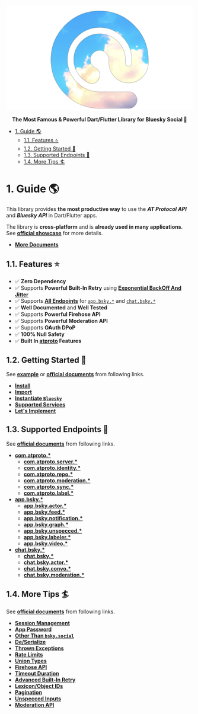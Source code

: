 <p align="center">
  <a href="https://github.com/myConsciousness/atproto.dart">
    <img alt="bluesky" width="600px" src="https://raw.githubusercontent.com/myConsciousness/atproto.dart/main/resources/pkg_logo.png">
  </a>
</p>

<p align="center">
  <b>The Most Famous & Powerful Dart/Flutter Library for Bluesky Social 🦋</b>
</p>

<!-- TOC -->

- [1. Guide 🌎](#1-guide-)
  - [1.1. Features ⭐](#11-features-)
  - [1.2. Getting Started 💪](#12-getting-started-)
  - [1.3. Supported Endpoints 👀](#13-supported-endpoints-)
  - [1.4. More Tips 🏄](#14-more-tips-)

<!-- /TOC -->

# 1. Guide 🌎

This library provides **the most productive way** to use the **_AT Protocol API_** and **_Bluesky API_** in Dart/Flutter apps.

The library is **cross-platform** and is **already used in many applications**. See **[official showcase](https://atprotodart.com/showcase)** for more details.

- **[More Documents](https://atprotodart.com/docs/packages/bluesky)**

## 1.1. Features ⭐

- ✅ **Zero Dependency**
- ✅ Supports **Powerful Built-In Retry** using **[Exponential BackOff And Jitter](https://aws.amazon.com/jp/blogs/architecture/exponential-backoff-and-jitter/)**
- ✅ Supports **[All Endpoints](https://atprotodart.com/docs/supported_api#bluesky)** for [`app.bsky.*`](https://github.com/bluesky-social/atproto/tree/main/lexicons/app/bsky) and [`chat.bsky.*`]((https://github.com/bluesky-social/atproto/tree/main/lexicons/chat/bsky) )
- ✅ **Well Documented** and **Well Tested**
- ✅ Supports **Powerful Firehose API**
- ✅ Supports **Powerful Moderation API**
- ✅ Supports **OAuth DPoP**
- ✅ **100% Null Safety**
- ✅ **Built In [atproto](https://pub.dev/packages/atproto) Features**

## 1.2. Getting Started 💪

See **[example](https://github.com/myConsciousness/atproto.dart/blob/main/packages/bluesky/example/example.dart)** or **[official documents](https://atprotodart.com/docs/packages/bluesky)** from following links.

- **[Install](https://atprotodart.com/docs/packages/bluesky/#install)**
- **[Import](https://atprotodart.com/docs/packages/bluesky/#import)**
- **[Instantiate `Bluesky`](https://atprotodart.com/docs/packages/bluesky/#instantiate-bluesky)**
- **[Supported Services](https://atprotodart.com/docs/packages/bluesky/#supported-services)**
- **[Let's Implement](https://atprotodart.com/docs/packages/bluesky/#lets-implement)**

## 1.3. Supported Endpoints 👀

See **[official documents](https://atprotodart.com/docs/supported_api)** from following links.

- **[com.atproto.*](https://atprotodart.com/docs/supported_api#atproto)**
  - **[com.atproto.server.*](https://atprotodart.com/docs/supported_api/#comatprotoserver)**
  - **[com.atproto.identity.*](https://atprotodart.com/docs/supported_api/#comatprotoidentity)**
  - **[com.atproto.repo.*](https://atprotodart.com/docs/supported_api/#comatprotorepo)**
  - **[com.atproto.moderation.*](https://atprotodart.com/docs/supported_api/#comatprotomoderation)**
  - **[com.atproto.sync.*](https://atprotodart.com/docs/supported_api/#comatprotosync)**
  - **[com.atproto.label.*](https://atprotodart.com/docs/supported_api/#comatprotolabel)**
- **[app.bsky.*](https://atprotodart.com/docs/supported_api#bluesky)**
  - **[app.bsky.actor.*](https://atprotodart.com/docs/supported_api/#appbskyactor)**
  - **[app.bsky.feed.*](https://atprotodart.com/docs/supported_api/#appbskyfeed)**
  - **[app.bsky.notification.*](https://atprotodart.com/docs/supported_api/#appbskynotification)**
  - **[app.bsky.graph.*](https://atprotodart.com/docs/supported_api/#appbskygraph)**
  - **[app.bsky.unspecced.*](https://atprotodart.com/docs/supported_api/#appbskyunspecced)**
  - **[app.bsky.labeler.*](https://atprotodart.com/docs/supported_api/#appbskylabeler)**
  - **[app.bsky.video.*](https://atprotodart.com/docs/supported_api/#appbskyvideo)**
- **[chat.bsky.*](https://atprotodart.com/docs/supported_api#bluesky)**
  - **[chat.bsky.*](https://atprotodart.com/docs/supported_api#bluesky)**
  - **[chat.bsky.actor.*](https://atprotodart.com/docs/supported_api/#chatbskyactor)**
  - **[chat.bsky.convo.*](https://atprotodart.com/docs/supported_api/#chatbskyconvo)**
  - **[chat.bsky.moderation.*](https://atprotodart.com/docs/supported_api/#chatbskymoderation)**

## 1.4. More Tips 🏄

See **[official documents](https://atprotodart.com/docs/packages/bluesky)** from following links.

- **[Session Management](https://atprotodart.com/docs/packages/bluesky#session-management)**
- **[App Password](https://atprotodart.com/docs/packages/bluesky#app-password)**
- **[Other Than `bsky.social`](https://atprotodart.com/docs/packages/bluesky#other-than-bskysocial)**
- **[De/Serialize](https://atprotodart.com/docs/packages/bluesky#deserialize)**
- **[Thrown Exceptions](https://atprotodart.com/docs/packages/bluesky/#thrown-exceptions)**
- **[Rate Limits](https://atprotodart.com/docs/packages/bluesky/#rate-limits)**
- **[Union Types](https://atprotodart.com/docs/packages/bluesky/#union-types)**
- **[Firehose API](https://atprotodart.com/docs/packages/bluesky/#firehose-api)**
- **[Timeout Duration](https://atprotodart.com/docs/packages/bluesky/#timeout-duration)**
- **[Advanced Built-In Retry](https://atprotodart.com/docs/packages/bluesky/#advanced-built-in-retry)**
- **[Lexicon/Object IDs](https://atprotodart.com/docs/packages/bluesky/#lexiconobject-ids)**
- **[Pagination](https://atprotodart.com/docs/packages/bluesky/#pagination)**
- **[Unspecced Inputs](https://atprotodart.com/docs/packages/bluesky/#unspecced-inputs)**
- **[Moderation API](https://atprotodart.com/docs/packages/bluesky/#moderation-api)**

